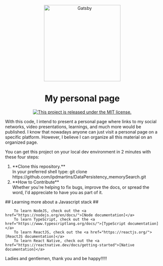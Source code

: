 
<p align="center">
  <a href="#">
    <img alt="Gatsby" src="https://personalmarketingdigital.com.br/wp-content/uploads/2019/01/249928-etapas-do-inbound-marketing-e-hora-de-converter-leads-em-clientes-1024x546.png" width="250"/>
  </a>
</p>
<h1 align="center">
  My personal page
</h1>
<p align="center">
  <a href="https://github.com/ipdmartins/mypage/blob/master/LICENSE">
    <img src="https://img.shields.io/badge/license-MIT-blue.svg" alt="This project is released under the MIT license." />
  </a>
</p>
<p align="left">
	With this code, I intend to present a personal page where links to my social networks, video presentations, learnings, and much more would be published. I know that nowadays anyone can just visit a personal page on a specific platform. However, I believe I can organize all this material on an organized page.
</p>
<p>
	You can get this project on your local dev environment in 2 minutes with these four steps:
	<ol>
		<li>
			**Clone this repository.**</br>
			In your preferred shell type: git clone https://github.com/ipdmartins/DataPersistency_memorySearch.git
		</li> 	
		<li>
			**How to Contribute**</br>
			Whether you're helping to fix bugs, improve the docs, or spread the word, I'd appreciate to have you as part of it.
		</li>
	</ol>
</p>
<p>
	## Learning more about a Javascript stack ##
	
		To learn NodeJS, check out the <a href="https://nodejs.org/en/docs/">[Node documentation]</a>
		To learn TypeScript, check out the <a href="https://www.typescriptlang.org/docs/">[TypeScript documentation]</a>
		To learn ReactJS, check out the <a href="https://reactjs.org/">[ReactJS documentation]</a>
		To learn React Native, check out the <a href="https://reactnative.dev/docs/getting-started">[Native documentation]</a>
</p>
<p>
	Ladies and gentlemen, thank you and be happy!!!!!
</p


